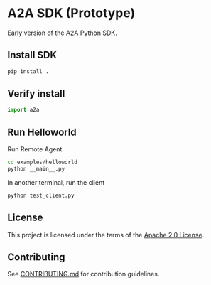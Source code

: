 # A2A SDK (Prototype)

Early version of the A2A Python SDK.

## Install SDK

```bash
pip install .
```

## Verify install

```py
import a2a
```

## Run Helloworld

Run Remote Agent

```bash
cd examples/helloworld
python __main__.py
```

In another terminal, run the client

```bash
python test_client.py
```

## License

This project is licensed under the terms of the [Apache 2.0 License](LICENSE).

## Contributing

See [CONTRIBUTING.md](CONTRIBUTING.md) for contribution guidelines.
